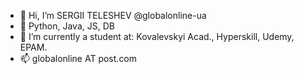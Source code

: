 - 👋 Hi, I’m SERGII TELESHEV @globalonline-ua
- 👀 Python, Java, JS, DB
- 🌱 I’m currently a student at: Kovalevskyi Acad., Hyperskill, Udemy, EPAM.
- 📫 globalonline AT post.com
